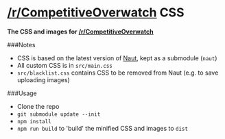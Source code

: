 # [/r/CompetitiveOverwatch](https://reddit.com/r/competitiveoverwatch) CSS

**The CSS and images for [/r/CompetitiveOverwatch](https://reddit.com/r/competitiveoverwatch)**

###Notes
* CSS is based on the latest version of [Naut](https://github.com/Axel--/Naut-for-reddit), kept as a submodule (`naut`)
* All custom CSS is in `src/main.css`
* `src/blacklist.css` contains CSS to be removed from Naut (e.g. to save uploading images)

###Usage
* Clone the repo
* `git submodule update --init`
* `npm install`
* `npm run build` to 'build' the minified CSS and images to `dist`
